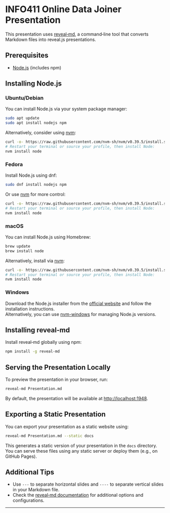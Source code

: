 # INFO411 Online Data Joiner Presentation

This presentation uses [reveal‑md](https://github.com/webpro/reveal-md), a command‑line tool that converts Markdown files into reveal.js presentations.

## Prerequisites

- [Node.js](https://nodejs.org/) (includes npm)

## Installing Node.js

### Ubuntu/Debian

You can install Node.js via your system package manager:
```bash
sudo apt update
sudo apt install nodejs npm
```
Alternatively, consider using [nvm](https://github.com/nvm-sh/nvm):
```bash
curl -o- https://raw.githubusercontent.com/nvm-sh/nvm/v0.39.5/install.sh | bash
# Restart your terminal or source your profile, then install Node:
nvm install node
```

### Fedora

Install Node.js using dnf:
```bash
sudo dnf install nodejs npm
```
Or use [nvm](https://github.com/nvm-sh/nvm) for more control:
```bash
curl -o- https://raw.githubusercontent.com/nvm-sh/nvm/v0.39.5/install.sh | bash
# Restart your terminal or source your profile, then install Node:
nvm install node
```

### macOS

You can install Node.js using Homebrew:
```bash
brew update
brew install node
```
Alternatively, install via [nvm](https://github.com/nvm-sh/nvm):
```bash
curl -o- https://raw.githubusercontent.com/nvm-sh/nvm/v0.39.5/install.sh | bash
# Restart your terminal or source your profile, then install Node:
nvm install node
```

### Windows

Download the Node.js installer from the [official website](https://nodejs.org/) and follow the installation instructions.  
Alternatively, you can use [nvm-windows](https://github.com/coreybutler/nvm-windows) for managing Node.js versions.

## Installing reveal‑md

Install reveal‑md globally using npm:
```bash
npm install -g reveal-md
```

## Serving the Presentation Locally

To preview the presentation in your browser, run:
```bash
reveal-md Presentation.md
```
By default, the presentation will be available at [http://localhost:1948](http://localhost:1948).

## Exporting a Static Presentation

You can export your presentation as a static website using:
```bash
reveal-md Presentation.md --static docs
```
This generates a static version of your presentation in the `docs` directory. You can serve these files using any static server or deploy them (e.g., on GitHub Pages).

## Additional Tips

- Use `---` to separate horizontal slides and `----` to separate vertical slides in your Markdown file.
- Check the [reveal‑md documentation](https://github.com/webpro/reveal-md) for additional options and configurations.

---